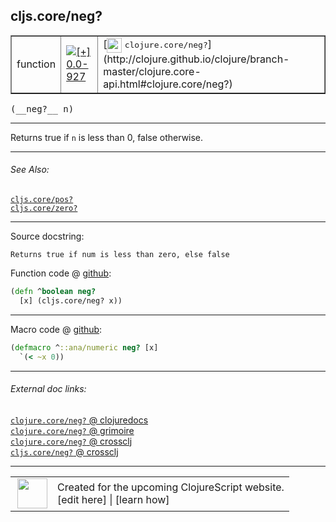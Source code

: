 ## cljs.core/neg?



 <table border="1">
<tr>
<td>function</td>
<td><a href="https://github.com/cljsinfo/cljs-api-docs/tree/0.0-927"><img valign="middle" alt="[+] 0.0-927" title="Added in 0.0-927" src="https://img.shields.io/badge/+-0.0--927-lightgrey.svg"></a> </td>
<td>
[<img height="24px" valign="middle" src="http://i.imgur.com/1GjPKvB.png"> <samp>clojure.core/neg?</samp>](http://clojure.github.io/clojure/branch-master/clojure.core-api.html#clojure.core/neg?)
</td>
</tr>
</table>


 <samp>
(__neg?__ n)<br>
</samp>

---

Returns true if `n` is less than 0, false otherwise.

---


###### See Also:

[`cljs.core/pos?`](cljs.core_posQMARK.md)<br>
[`cljs.core/zero?`](cljs.core_zeroQMARK.md)<br>

---


Source docstring:

```
Returns true if num is less than zero, else false
```


Function code @ [github](https://github.com/clojure/clojurescript/blob/r2280/src/cljs/cljs/core.cljs#L1979-L1981):

```clj
(defn ^boolean neg?
  [x] (cljs.core/neg? x))
```

<!--
Repo - tag - source tree - lines:

 <pre>
clojurescript @ r2280
└── src
    └── cljs
        └── cljs
            └── <ins>[core.cljs:1979-1981](https://github.com/clojure/clojurescript/blob/r2280/src/cljs/cljs/core.cljs#L1979-L1981)</ins>
</pre>

-->

---

Macro code @ [github](https://github.com/clojure/clojurescript/blob/r2280/src/clj/cljs/core.clj#L486-L487):

```clj
(defmacro ^::ana/numeric neg? [x]
  `(< ~x 0))
```

<!--
Repo - tag - source tree - lines:

 <pre>
clojurescript @ r2280
└── src
    └── clj
        └── cljs
            └── <ins>[core.clj:486-487](https://github.com/clojure/clojurescript/blob/r2280/src/clj/cljs/core.clj#L486-L487)</ins>
</pre>
-->

---


###### External doc links:

[`clojure.core/neg?` @ clojuredocs](http://clojuredocs.org/clojure.core/neg_q)<br>
[`clojure.core/neg?` @ grimoire](http://conj.io/store/v1/org.clojure/clojure/1.7.0-beta3/clj/clojure.core/neg%3F/)<br>
[`clojure.core/neg?` @ crossclj](http://crossclj.info/fun/clojure.core/neg%3F.html)<br>
[`cljs.core/neg?` @ crossclj](http://crossclj.info/fun/cljs.core.cljs/neg%3F.html)<br>

---

 <table>
<tr><td>
<img valign="middle" align="right" width="48px" src="http://i.imgur.com/Hi20huC.png">
</td><td>
Created for the upcoming ClojureScript website.<br>
[edit here] | [learn how]
</td></tr></table>

[edit here]:https://github.com/cljsinfo/cljs-api-docs/blob/master/cljsdoc/cljs.core_negQMARK.cljsdoc
[learn how]:https://github.com/cljsinfo/cljs-api-docs/wiki/cljsdoc-files

<!--

This information was too distracting to show to readers, but I'll leave it
commented here since it is helpful to:

- pretty-print the data used to generate this document
- and show how to retrieve that data



The API data for this symbol:

```clj
{:description "Returns true if `n` is less than 0, false otherwise.",
 :return-type boolean,
 :ns "cljs.core",
 :name "neg?",
 :signature ["[n]"],
 :history [["+" "0.0-927"]],
 :type "function",
 :related ["cljs.core/pos?" "cljs.core/zero?"],
 :full-name-encode "cljs.core_negQMARK",
 :source {:code "(defn ^boolean neg?\n  [x] (cljs.core/neg? x))",
          :title "Function code",
          :repo "clojurescript",
          :tag "r2280",
          :filename "src/cljs/cljs/core.cljs",
          :lines [1979 1981]},
 :extra-sources [{:code "(defmacro ^::ana/numeric neg? [x]\n  `(< ~x 0))",
                  :title "Macro code",
                  :repo "clojurescript",
                  :tag "r2280",
                  :filename "src/clj/cljs/core.clj",
                  :lines [486 487]}],
 :full-name "cljs.core/neg?",
 :clj-symbol "clojure.core/neg?",
 :docstring "Returns true if num is less than zero, else false"}

```

Retrieve the API data for this symbol:

```clj
;; from Clojure REPL
(require '[clojure.edn :as edn])
(-> (slurp "https://raw.githubusercontent.com/cljsinfo/cljs-api-docs/catalog/cljs-api.edn")
    (edn/read-string)
    (get-in [:symbols "cljs.core/neg?"]))
```

-->
